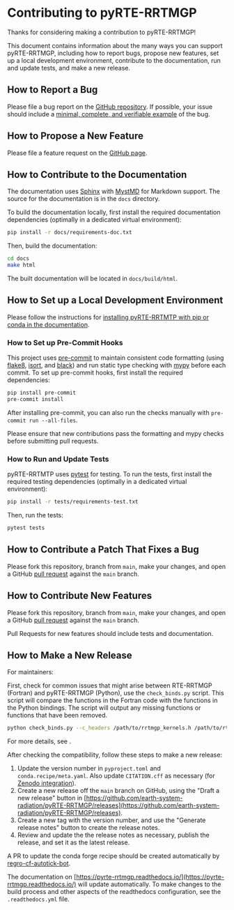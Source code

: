 # Contributing to pyRTE-RRTMGP

Thanks for considering making a contribution to pyRTE-RRTMGP!

This document contains information about the many ways you can support pyRTE-RRTMGP, including how to report bugs, propose new features, set up a local development environment, contribute to the documentation, run and update tests, and make a new release.

## How to Report a Bug

Please file a bug report on the [GitHub repository](https://github.com/earth-system-radiation/pyRTE-RRTMGP/issues/new/choose).
If possible, your issue should include a [minimal, complete, and verifiable example](https://stackoverflow.com/help/mcve) of the bug.

## How to Propose a New Feature

Please file a feature request on the [GitHub page](https://github.com/earth-system-radiation/pyRTE-RRTMGP/issues/new/choose).

## How to Contribute to the Documentation

The documentation uses [Sphinx](https://www.sphinx-doc.org/en/master/) with [MystMD](https://myst-parser.readthedocs.io/en/latest/) for Markdown support. The source for the documentation is in the `docs` directory.

To build the documentation locally, first install the required documentation dependencies (optimally in a dedicated virtual environment):

```bash
pip install -r docs/requirements-doc.txt
```

Then, build the documentation:

```bash
cd docs
make html
```

The built documentation will be located in `docs/build/html`.

## How to Set up a Local Development Environment

<!-- TBD: DEV install instead of user install -->

Please follow the instructions for [installing pyRTE-RRTMTP with pip or conda in the documentation](https://pyrte-rrtmgp.readthedocs.io/en/latest/user_guide/installation.html).

### How to Set up Pre-Commit Hooks

This project uses [pre-commit](https://pre-commit.com/) to maintain consistent code formatting (using [flake8](https://flake8.pycqa.org/en/latest/), [isort](https://pycqa.github.io/isort/), and [black](https://black.readthedocs.io/en/stable/)) and run static type checking with [mypy](https://github.com/python/mypy) before each commit. To set up pre-commit hooks, first install the required dependencies:

```bash
pip install pre-commit
pre-commit install
```

After installing pre-commit, you can also run the checks manually with `pre-commit run --all-files`.

Please ensure that new contributions pass the formatting and mypy checks before submitting pull requests.

### How to Run and Update Tests

pyRTE-RRTMTP uses [pytest](https://docs.pytest.org/en/stable/) for testing. To run the tests, first install the required testing dependencies (optimally in a dedicated virtual environment):

```bash
pip install -r tests/requirements-test.txt
```

Then, run the tests:

```bash
pytest tests
```

## How to Contribute a Patch That Fixes a Bug

Please fork this repository, branch from `main`, make your changes, and open a
GitHub [pull request](https://github.com/earth-system-radiation/pyRTE-RRTMTP/pulls)
against the `main` branch.

## How to Contribute New Features

Please fork this repository, branch from `main`, make your changes, and open a
GitHub [pull request](https://github.com/earth-system-radiation/pyRTE-RRTMTP/pulls)
against the `main` branch.

Pull Requests for new features should include tests and documentation.

## How to Make a New Release

For maintainers:

First, check for common issues that might arise between RTE-RRTMGP (Fortran) and pyRTE-RRTMGP (Python), use the `check_binds.py` script. This script will compare the functions in the Fortran code with the functions in the Python bindings. The script will output any missing functions or functions that have been removed.

```bash
python check_binds.py --c_headers /path/to/rrtmgp_kernels.h /path/to/rte_kernels.h --pybind /path/to/pybind_interface.cpp
```

For more details, see [](./fortran-compatibility.md).

After checking the compatibility, follow these steps to make a new release:

1. Update the version number in `pyproject.toml` and `conda.recipe/meta.yaml`. Also update `CITATION.cff` as necessary (for [Zenodo integration](https://zenodo.org/records/1117789)).
2. Create a new release off the `main` branch on GitHub, using the "Draft a new release" button in [https://github.com/earth-system-radiation/pyRTE-RRTMGP/releases](https://github.com/earth-system-radiation/pyRTE-RRTMGP/releases).
3. Create a new tag with the version number, and use the "Generate release notes" button to create the release notes.
4. Review and update the the release notes as necessary, publish the release, and set it as the latest release.

A PR to update the conda forge recipe should be created automatically by [regro-cf-autotick-bot](https://conda-forge.org/docs/maintainer/updating_pkgs/#pushing-to-regro-cf-autotick-bot-branch).

The documentation on [https://pyrte-rrtmgp.readthedocs.io/](https://pyrte-rrtmgp.readthedocs.io/) will update automatically. To make changes to the build process and other aspects of the readthedocs configuration, see the `.readthedocs.yml` file.
